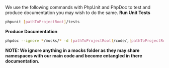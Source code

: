 We use the following commands with PhpUnit and PhpDoc to test and produce documentation you may wish to do the same.
**Run Unit Tests**
```bash
phpunit [pathToProjectRoot]/tests
```
**Produce Documentation**
```bash
phpdoc --ignore */mocks/* -d [pathToProjectRoot]/code/,[pathToProjectRoot]/tests/ -t [pathToDocumentationFolder]/php --visibility=public,protected && phpunit --coverage-html [pathToDocumentationFolder]/coverage [pathToProjectRoot]/tests --whitelist [pathToProjectRoot]/code
```
**NOTE: We ignore anything in a mocks folder as they may share namespaces with our main code and become entangled in there documentation.**
